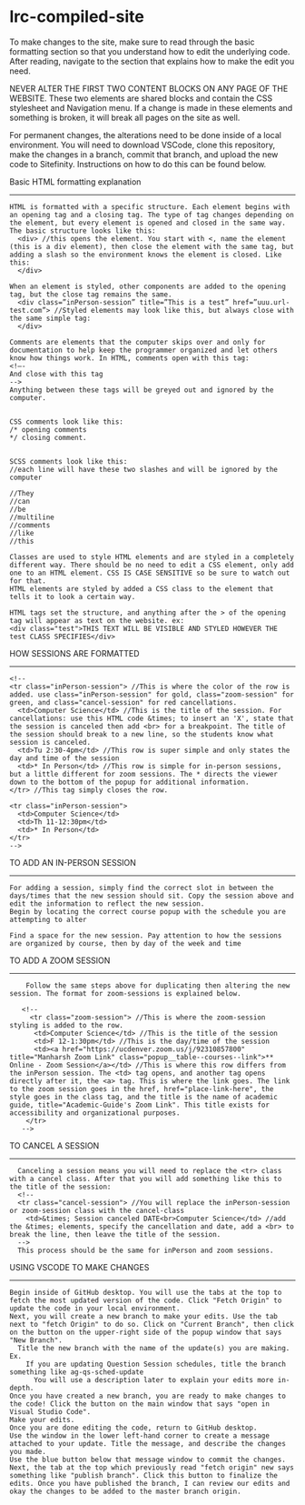 # lrc-compiled-site

To make changes to the site, make sure to read through the basic formatting section so that you understand how to edit the underlying code.
After reading, navigate to the section that explains how to make the edit you need.

NEVER ALTER THE FIRST TWO CONTENT BLOCKS ON ANY PAGE OF THE WEBSITE. These two elements are shared blocks and contain the CSS stylesheet and Navigation menu. If a change is made in these elements and something is broken, it will break all pages on the site as well.

For permanent changes, the alterations need to be done inside of a local environment. You will need to download VSCode, clone this repository, make the changes in a branch, commit that branch, and upload the new code to Sitefinity. Instructions on how to do this can be found below.

Basic HTML formatting explanation

---

    HTML is formatted with a specific structure. Each element begins with an opening tag and a closing tag. The type of tag changes depending on the element, but every element is opened and closed in the same way. The basic structure looks like this:
      <div> //this opens the element. You start with <, name the element (this is a div element), then close the element with the same tag, but adding a slash so the environment knows the element is closed. Like this:
      </div>

    When an element is styled, other components are added to the opening tag, but the close tag remains the same.
      <div class=”inPerson-session” title=”This is a test” href=”uuu.url-test.com”> //Styled elements may look like this, but always close with the same simple tag:
      </div>

    Comments are elements that the computer skips over and only for documentation to help keep the programmer organized and let others know how things work. In HTML, comments open with this tag:
    <!—-
    And close with this tag
    -->
    Anything between these tags will be greyed out and ignored by the computer.


    CSS comments look like this:
    /* opening comments
    */ closing comment.


    SCSS comments look like this:
    //each line will have these two slashes and will be ignored by the computer

    //They
    //can
    //be
    //multiline
    //comments
    //like
    //this

    Classes are used to style HTML elements and are styled in a completely different way. There should be no need to edit a CSS element, only add one to an HTML element. CSS IS CASE SENSITIVE so be sure to watch out for that.
    HTML elements are styled by added a CSS class to the element that tells it to look a certain way.

    HTML tags set the structure, and anything after the > of the opening tag will appear as text on the website. ex:
    <div class="test">THIS TEXT WILL BE VISIBLE AND STYLED HOWEVER THE test CLASS SPECIFIES</div>

HOW SESSIONS ARE FORMATTED

---

    <!--
    <tr class="inPerson-session"> //This is where the color of the row is added. use class="inPerson-session" for gold, class="zoom-session" for green, and class="cancel-session" for red cancellations.
      <td>Computer Science</td> //This is the title of the session. For cancellations: use this HTML code &times; to insert an 'X', state that the session is canceled then add <br> for a breakpoint. The title of the session should break to a new line, so the students know what session is canceled.
      <td>Tu 2:30-4pm</td> //This row is super simple and only states the day and time of the session
      <td>* In Person</td> //This row is simple for in-person sessions, but a little different for zoom sessions. The * directs the viewer down to the bottom of the popup for additional information.
    </tr> //This tag simply closes the row.

    <tr class="inPerson-session">
      <td>Computer Science</td>
      <td>Th 11-12:30pm</td>
      <td>* In Person</td>
    </tr>
    -->

TO ADD AN IN-PERSON SESSION

---

    For adding a session, simply find the correct slot in between the days/times that the new session should sit. Copy the session above and edit the information to reflect the new session.
    Begin by locating the correct course popup with the schedule you are attempting to alter

    Find a space for the new session. Pay attention to how the sessions are organized by course, then by day of the week and time

TO ADD A ZOOM SESSION

---

        Follow the same steps above for duplicating then altering the new session. The format for zoom-sessions is explained below.

       <!--
         <tr class="zoom-session"> //This is where the zoom-session styling is added to the row.
          <td>Computer Science</td> //This is the title of the session
          <td>F 12-1:30pm</td> //This is the day/time of the session
          <td><a href="https://ucdenver.zoom.us/j/92310857800" title="Manharsh Zoom Link" class="popup__table--courses--link">** Online - Zoom Session</a></td> //This is where this row differs from the inPerson session. The <td> tag opens, and another tag opens directly after it, the <a> tag. This is where the link goes. The link to the zoom session goes in the href, href="place-link-here", the style goes in the class tag, and the title is the name of academic guide, title="Academic-Guide's Zoom Link". This title exists for accessibility and organizational purposes.
        </tr>
       -->

TO CANCEL A SESSION

---

      Canceling a session means you will need to replace the <tr> class with a cancel class. After that you will add something like this to the title of the session:
      <!--
      <tr class="cancel-session"> //You will replace the inPerson-session or zoom-session class with the cancel-class
        <td>&times; Session canceled DATE<br>Computer Science</td> //add the &times; elements, specify the cancellation and date, add a <br> to break the line, then leave the title of the session.
      -->
      This process should be the same for inPerson and zoom sessions.

USING VSCODE TO MAKE CHANGES

---

    Begin inside of GitHub desktop. You will use the tabs at the top to fetch the most updated version of the code. Click "Fetch Origin" to update the code in your local environment.
    Next, you will create a new branch to make your edits. Use the tab next to "fetch Origin" to do so. Click on "Current Branch", then click on the button on the upper-right side of the popup window that says "New Branch".
      Title the new branch with the name of the update(s) you are making. Ex.
        If you are updating Question Session schedules, title the branch something like ag-qs-sched-update
          You will use a description later to explain your edits more in-depth.
    Once you have created a new branch, you are ready to make changes to the code! Click the button on the main window that says "open in Visual Studio Code".
    Make your edits.
    Once you are done editing the code, return to GitHub desktop.
    Use the window in the lower left-hand corner to create a message attached to your update. Title the message, and describe the changes you made.
    Use the blue button below that message window to commit the changes.
    Next, the tab at the top which previously read "fetch origin" new says something like "publish branch". Click this button to finalize the edits. Once you have published the branch, I can review our edits and okay the changes to be added to the master branch origin.
